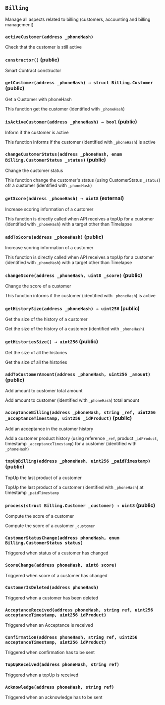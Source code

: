 ## `Billing`

Manage all aspects related to billing (customers, accounting and billing management)




### `activeCustomer(address _phoneHash)`



Check that the customer is still active


### `constructor()` (public)



Smart Contract constructor

### `getCustomer(address _phoneHash) → struct Billing.Customer` (public)

Get a Customer with phoneHash


This function get the customer (identified with `_phoneHash`)

### `isActiveCustomer(address _phoneHash) → bool` (public)

Inform if the customer is active


This function informs if the customer (identified with `_phoneHash`) is active

### `changeCustomerStatus(address _phoneHash, enum Billing.CustomerStatus _status)` (public)

Change the customer status


This function change the customer's status (using CustomerStatus `_status`) ofr a customer (identified with `_phoneHash`)

### `getScore(address _phoneHash) → uint8` (external)

Increase scoring information of a customer


This function is directly called when API receives a topUp for a customer (identified with `_phoneHash`) with a target other than Timelapse

### `addToScore(address _phoneHash)` (public)

Increase scoring information of a customer


This function is directly called when API receives a topUp for a customer (identified with `_phoneHash`) with a target other than Timelapse

### `changeScore(address _phoneHash, uint8 _score)` (public)

Change the score of a customer


This function informs if the customer (identified with `_phoneHash`) is active

### `getHistorySize(address _phoneHash) → uint256` (public)

Get the size of the history of a customer


Get the size of the history of a customer (identified with `_phoneHash`)

### `getHistoriesSize() → uint256` (public)

Get the size of all the histories


Get the size of all the histories

### `addToCustomerAmount(address _phoneHash, uint256 _amount)` (public)

Add amount to customer total amount


Add amount to customer (identified with `_phoneHash`) total amount

### `acceptanceBilling(address _phoneHash, string _ref, uint256 _acceptanceTimestamp, uint256 _idProduct)` (public)

Add an acceptance in the customer history


Add a customer product history (using reference `_ref`, product `_idProduct`, timestamp `_acceptanceTimestamp`) for a customer (identified with `_phoneHash`)

### `topUpBilling(address _phoneHash, uint256 _paidTimestamp)` (public)

TopUp the last product of a customer


TopUp the last product of a customer (identified with `_phoneHash`) at timestamp `_paidTimestamp`

### `process(struct Billing.Customer _customer) → uint8` (public)

Compute the score of a customer


Compute the score of a customer `_customer`


### `CustomerStatusChange(address phoneHash, enum Billing.CustomerStatus status)`



Triggered when status of a customer has changed

### `ScoreChange(address phoneHash, uint8 score)`



Triggered when score of a customer has changed

### `CustomerIsDeleted(address phoneHash)`



Triggered when a customer has been deleted

### `AcceptanceReceived(address phoneHash, string ref, uint256 acceptanceTimestamp, uint256 idProduct)`



Triggered when an Acceptance is received

### `Confirmation(address phoneHash, string ref, uint256 acceptanceTimestamp, uint256 idProduct)`



Triggered when confirmation has to be sent

### `TopUpReceived(address phoneHash, string ref)`



Triggered when a topUp is received

### `Acknowledge(address phoneHash, string ref)`



Triggered when an acknowledge has to be sent

